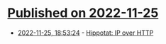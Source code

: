 # [Published on 2022-11-25](index.md)

* [2022-11-25, 18:53:24](https://news.ycombinator.com/item?id=33745580) - [Hippotat: IP over HTTP](https://diziet.dreamwidth.org/12934.html)
